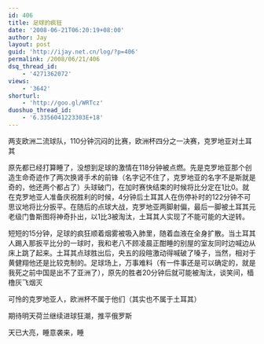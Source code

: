 ```yaml
---
id: 406
title: 足球的疯狂
date: '2008-06-21T06:20:19+08:00'
author: Jay
layout: post
guid: 'http://ijay.net.cn/log/?p=406'
permalink: /2008/06/21/406
dsq_thread_id:
    - '4271362072'
views:
    - '3642'
shorturl:
    - 'http://goo.gl/WRTcz'
duoshuo_thread_id:
    - '6.3356041223303E+18'
---
```


两支欧洲二流球队，110分钟沉闷的比赛，欧洲杯四分之一决赛，克罗地亚对土耳其

原先都已经打算睡了，没想到足球的激情在118分钟被点燃。先是克罗地亚那个创造生命奇迹作了两次换肾手术的前锋（名字记不住了，克罗地亚的名字不是斯就是奇的，他还两个都占了）头球破门，在加时赛快结束的时候将比分定在1比0。就在克罗地亚人准备庆祝胜利的时候，4分钟后土耳其人在伤停补时的122分钟不可思议地将比分扳平。在随后的点球大战，克罗地亚两脚射偏，最后一脚被土耳其元老级门鲁斯图将神奇扑出，以1比3被淘汰，土耳其人实现了不能可能的大逆转。

短短的15分钟，足球的疯狂顺着烟雾被吸入肺里，随着血液在全身扩散。当土耳其人踢入那扳平比分的一球时，我和老八不顾凌晨正酣睡的别屋的室友同时边喊边从床上跳了起来。土耳其点球胜出后，央五的段暄激动得喊破了嗓子，当然，相对于黄健翔他还是比较克制的。足球场上，万事难料（有一件事还是可以确定的，就是我死之前中国是出不了亚洲了），原先的胜者20分钟后就可能被淘汰，谈笑间，樯橹灰飞烟灭

可怜的克罗地亚人，欧洲杯不属于他们（其实也不属于土耳其）

期待明天荷兰继续进球狂潮，推平俄罗斯

天已大亮，睡意袭来，睡